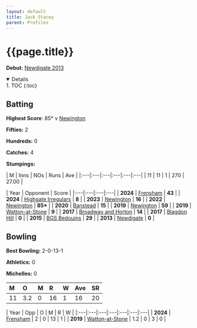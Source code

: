 ```yaml
---
layout: default
title: Jack Stacey
parent: Profiles
---
```


# {{page.title}}

**Debut:** [Newdigate 2013](../2013/newdigate)

<details open markdown="block">
1. TOC
{:toc}
</details>

## Batting

**Highest Score**: 85&#42; v [Newington](../2022/newington)

**Fifties:** 2

**Hundreds:** 0

**Catches:** 4

**Stumpings:** <br />

| M | Inns | NOs | Runs | Ave |
|:---|:---|:---|:---|:---|:---|
| 11 | 11 | 1 | 270 | 27.00 |

| Year | Opponent | Score |
|:---|:---|:---|:---|
| **2024** | [Frensham](../2024/frensham) | **43** |
| **2024** | [Highgate Irregulars](../2024/highate-irregulars) | **8** |
| **2023** | [Newington](../2023/newington) | **16** |
| **2022** | [Newington](../2022/newington) | **85&#42;** |
| **2020** | [Banstead](../2020/banstead) | **15** |
| **2019** | [Newington](../2019/newington) | **59** |
| **2019** | [Watton-at-Stone](../2019/watton-at-stone) | **9** |
| **2017** | [Broadway and Horton](../2017/broadway-and-horton) | **14** |
| **2017** | [Blagdon Hill](../2017/blagdon-hill) | **0** |
| **2015** | [BGS Bedouins](../2015/bgs-bedouins) | **29** |
| **2013** | [Newdigate](../2013/newdigate) | **0** |


## Bowling

**Best Bowling:** 2-0-13-1

**Athletics:** 0

**Michelles:** 0 <br />

| M | O | M | R | W | Ave | SR |
|:---|:---|:---|:---|:---|:---|:---|
| 11 | 3.2 | 0 | 16 | 1 | 16 | 20|

| Year | Opp | O | M | R | W |
|:---|:---|:---|:---|:---|:---|:---|
| **2024** | [Frensham](../2024/frensham) | 2 | 0 | 13 | 1 |
| **2019** | [Watton-at-Stone](../2019/watton-at-stone) | 1.2 | 0 | 3 | 0 |